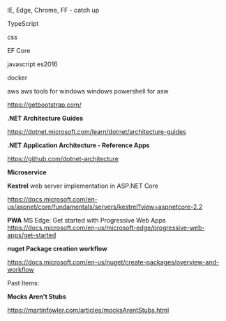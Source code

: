 
IE, Edge, Chrome, FF - catch up

TypeScript

css

EF Core

javascript es2016

docker

aws
  aws tools for windows
  windows powershell for asw 


https://getbootstrap.com/

<b>.NET Architecture Guides</b>

https://dotnet.microsoft.com/learn/dotnet/architecture-guides

<b>.NET Application Architecture - Reference Apps</b>

https://github.com/dotnet-architecture

<b>Microservice</b>

<b>Kestrel</b> web server implementation in ASP.NET Core

https://docs.microsoft.com/en-us/aspnet/core/fundamentals/servers/kestrel?view=aspnetcore-2.2

<b>PWA</b>
MS Edge: Get started with Progressive Web Apps
https://docs.microsoft.com/en-us/microsoft-edge/progressive-web-apps/get-started


<b>nuget Package creation workflow</b>

https://docs.microsoft.com/en-us/nuget/create-packages/overview-and-workflow

Past Items:

<b>Mocks Aren't Stubs</b>

https://martinfowler.com/articles/mocksArentStubs.html
